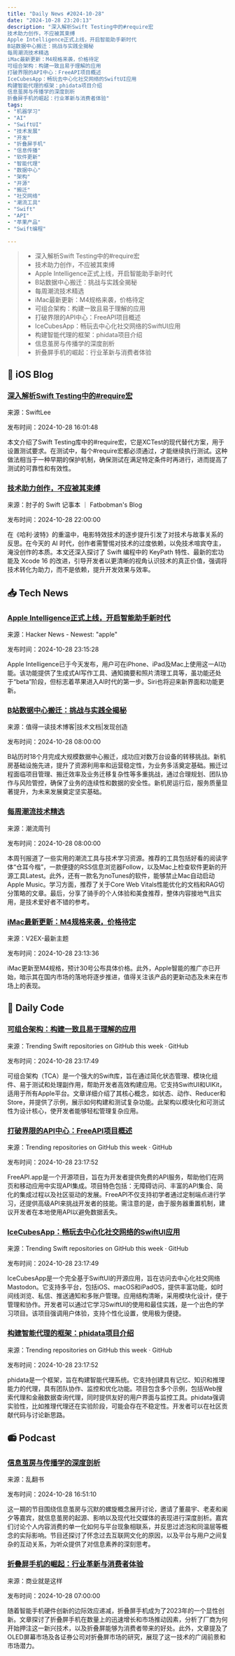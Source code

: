 ```yaml
---
title: "Daily News #2024-10-28"
date: "2024-10-28 23:20:13"
description: "深入解析Swift Testing中的#require宏
技术助力创作，不应被其束缚
Apple Intelligence正式上线，开启智能助手新时代
B站数据中心搬迁：挑战与实践全揭秘
每周潮流技术精选
iMac最新更新：M4规格来袭，价格待定
可组合架构：构建一致且易于理解的应用
打破界限的API中心：FreeAPI项目概述
IceCubesApp：畅玩去中心化社交网络的SwiftUI应用
构建智能代理的框架：phidata项目介绍
信息茧房与传播学的深度剖析
折叠屏手机的崛起：行业革新与消费者体验"
tags: 
- "机器学习"
- "AI"
- "SwiftUI"
- "技术发展"
- "开发"
- "折叠屏手机"
- "信息传播"
- "软件更新"
- "智能代理"
- "数据中心"
- "架构"
- "开源"
- "搬迁"
- "社交网络"
- "潮流工具"
- "Swift"
- "API"
- "苹果产品"
- "Swift编程"

---
```


> - 深入解析Swift Testing中的#require宏
> - 技术助力创作，不应被其束缚
> - Apple Intelligence正式上线，开启智能助手新时代
> - B站数据中心搬迁：挑战与实践全揭秘
> - 每周潮流技术精选
> - iMac最新更新：M4规格来袭，价格待定
> - 可组合架构：构建一致且易于理解的应用
> - 打破界限的API中心：FreeAPI项目概述
> - IceCubesApp：畅玩去中心化社交网络的SwiftUI应用
> - 构建智能代理的框架：phidata项目介绍
> - 信息茧房与传播学的深度剖析
> - 折叠屏手机的崛起：行业革新与消费者体验

## 🍎 iOS Blog

### [深入解析Swift Testing中的#require宏](https://www.avanderlee.com/swift-testing/require-macro/)

来源：SwiftLee

发布时间：2024-10-28 16:01:48

本文介绍了Swift Testing库中的#require宏，它是XCTest的现代替代方案，用于设置测试要求。在测试中，每个#require宏都必须通过，才能继续执行测试。这种做法相当于一种早期的保护机制，确保测试在满足特定条件时再进行，进而提高了测试的可靠性和有效性。

### [技术助力创作，不应被其束缚](https://fatbobman.com/zh/weekly/issue-055/)

来源：肘子的 Swift 记事本 ｜ Fatbobman's Blog

发布时间：2024-10-28 22:00:00

在《哈利·波特》的重温中，电影特效技术的逐步提升引发了对技术与故事关系的反思。在今天的 AI 时代，创作者需警惕对技术的过度依赖，以免技术喧宾夺主，淹没创作的本质。本文还深入探讨了 Swift 编程中的 KeyPath 特性、最新的宏功能及 Xcode 16 的改进，引导开发者以更清晰的视角认识技术的真正价值，强调将技术转化为助力，而不是依赖，提升开发效果与效率。

## 📥 Tech News

### [Apple Intelligence正式上线，开启智能助手新时代](https://www.theverge.com/2024/10/28/24272995/apple-intelligence-now-available-ios-18-1-mac-ipad)

来源：Hacker News - Newest: "apple"

发布时间：2024-10-28 23:15:28

Apple Intelligence已于今天发布，用户可在iPhone、iPad及Mac上使用这一AI功能。该功能提供了生成式AI写作工具、通知摘要和照片清理工具等，虽功能还处于“beta”阶段，但标志着苹果进入AI时代的第一步。Siri也将迎来新界面和功能更新。

### [B站数据中心搬迁：挑战与实践全揭秘](https://mp.weixin.qq.com/s/Oi0Xj85qYVPhaoeIZh2kew)

来源：值得一读技术博客|技术文档|发现创造

发布时间：2024-10-28 08:00:00

B站历时18个月完成大规模数据中心搬迁，成功应对数万台设备的转移挑战。新机房基础设施先进，提升了资源利用率和运营稳定性，为业务多活奠定基础。搬迁过程面临项目管理、搬迁效率及业务迁移复杂性等多重挑战，通过合理规划、团队协作与风险管控，确保了业务的连续性和数据的安全性。新机房运行后，服务质量显著提升，为未来发展奠定坚实基础。

### [每周潮流技术精选](https://weekly.tw93.fun/posts/197-%E5%96%82%E6%B5%81%E6%B5%AA%E7%8C%AB/)

来源：潮流周刊

发布时间：2024-10-28 08:00:00

本周刊报道了一些实用的潮流工具与技术学习资源。推荐的工具包括好看的阅读字体“仓耳今楷”，一款便捷的RSS信息浏览器Follow，以及Mac上检查软件更新的开源工具Latest。此外，还有一款名为noTunes的软件，能够禁止Mac自动启动Apple Music。学习方面，推荐了关于Core Web Vitals性能优化的文档和RAG切分策略的文章。最后，分享了骑手的个人体验和美食推荐，整体内容接地气且实用，是技术爱好者不错的参考。

### [iMac最新更新：M4规格来袭，价格待定](https://www.v2ex.com/t/1084437)

来源：V2EX-最新主题

发布时间：2024-10-28 23:13:36

iMac更新至M4规格，预计30号公布具体价格。此外，Apple智能的推广亦已开始，暗示其在国内市场的落地将逐步推进，值得关注该产品的更新动态及未来在市场上的表现。

## 💾 Daily Code

### [可组合架构：构建一致且易于理解的应用](https://github.com/pointfreeco/swift-composable-architecture)

来源：Trending Swift repositories on GitHub this week · GitHub

发布时间：2024-10-28 23:17:49

可组合架构（TCA）是一个强大的Swift库，旨在通过简化状态管理、模块化组件、易于测试和处理副作用，帮助开发者高效构建应用。它支持SwiftUI和UIKit，适用于所有Apple平台。文章详细介绍了其核心概念，如状态、动作、Reducer和Store，并提供了示例，展示如何构建和测试复杂功能。此架构以模块化和可测试性为设计核心，使开发者能够轻松管理复杂应用。

### [打破界限的API中心：FreeAPI项目概述](https://github.com/hiteshchoudhary/apihub)

来源：Trending repositories on GitHub this week · GitHub

发布时间：2024-10-28 23:17:52

FreeAPI.app是一个开源项目，旨在为开发者提供免费的API服务，帮助他们在网页和移动应用中实现API集成。项目特色包括：无障碍访问、丰富的API集合、简化的集成过程以及社区驱动的发展。FreeAPI不仅支持初学者通过定制端点进行学习，还提供高级API来挑战开发者的技能。需注意的是，由于服务器重置机制，建议开发者在本地使用API以避免数据丢失。

### [IceCubesApp：畅玩去中心化社交网络的SwiftUI应用](https://github.com/Dimillian/IceCubesApp)

来源：Trending Swift repositories on GitHub this week · GitHub

发布时间：2024-10-28 23:17:49

IceCubesApp是一个完全基于SwiftUI的开源应用，旨在访问去中心化社交网络Mastodon。它支持多平台，包括iOS、macOS和iPadOS，提供丰富功能，如时间线浏览、私信、推送通知和多账户管理。应用结构清晰，采用模块化设计，便于管理和协作。开发者可以通过它学习SwiftUI的使用和最佳实践，是一个出色的学习项目。该项目强调用户体验，支持个性化设置，使用极为便捷。

### [构建智能代理的框架：phidata项目介绍](https://github.com/phidatahq/phidata)

来源：Trending repositories on GitHub this week · GitHub

发布时间：2024-10-28 23:17:52

phidata是一个框架，旨在构建智能代理系统。它支持创建具有记忆、知识和推理能力的代理，具有团队协作、监控和优化功能。项目包含多个示例，包括Web搜索代理和金融数据查询代理，同时提供友好的用户界面与监控工具。phidata强调实验性，比如推理代理还在实验阶段，可能会存在不稳定性。开发者可以在社区贡献代码与讨论新思路。

## 📻 Podcast

### [信息茧房与传播学的深度剖析](https://www.xiaoyuzhoufm.com/episode/671f48f1e9a429ba10d25e8e)

来源：乱翻书

发布时间：2024-10-28 16:51:10

这一期的节目围绕信息茧房与沉默的螺旋概念展开讨论，邀请了董晨宇、老麦和阑夕等嘉宾，就信息茧房的起源、影响以及现代社交媒体的表现进行深度剖析。嘉宾们讨论个人内容消费的单一化如何与平台现象相联系，并反思过滤泡和同温层等概念的实际影响。节目还探讨了怀念过去互联网文化的原因，以及平台与用户之间复杂的互动关系，为听众提供了对信息素养的深刻思考。

### [折叠屏手机的崛起：行业革新与消费者体验](https://www.xiaoyuzhoufm.com/episode/671e632e44ae79002c752e90)

来源：商业就是这样

发布时间：2024-10-28 07:00:00

随着智能手机硬件创新的边际效应递减，折叠屏手机成为了2023年的一个显性创新。文章探讨了折叠屏手机在数量上的迅速增长和市场推动因素，分析了厂商为何开始押注这一新兴技术，以及折叠屏能够为消费者带来的好处。此外，文章提及了OLED屏幕市场及各证券公司对折叠屏市场的研究，展现了这一技术的广阔前景和市场潜力。
